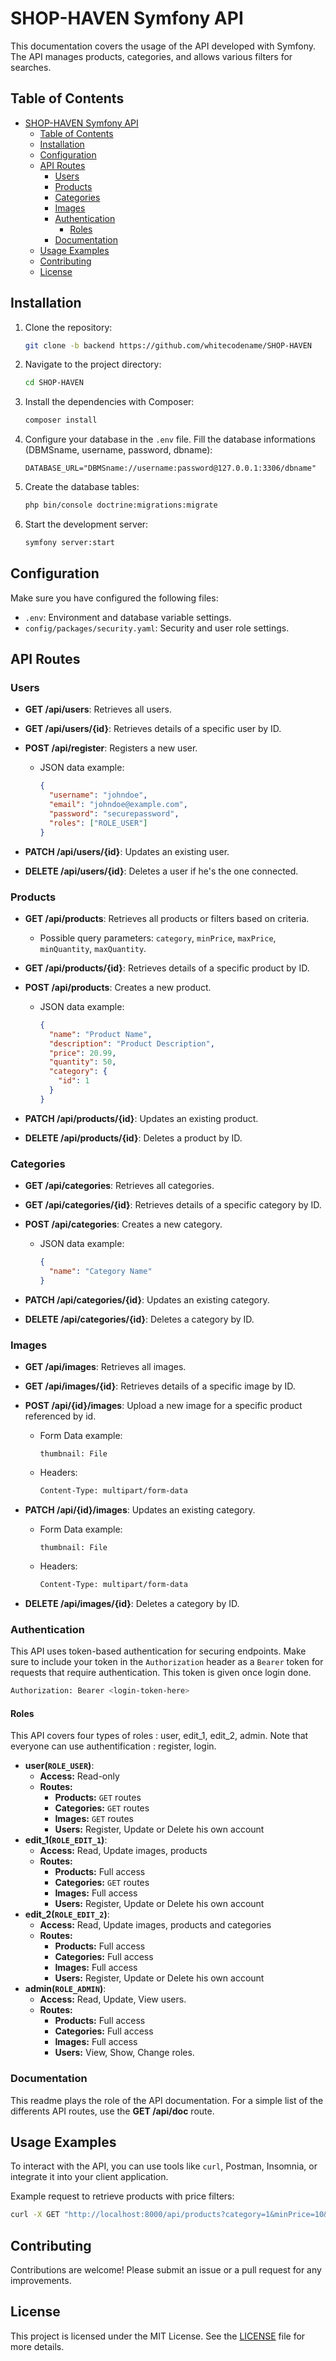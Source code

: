 # SHOP-HAVEN Symfony API

This documentation covers the usage of the API developed with Symfony. The API manages products, categories, and allows various filters for searches.

## Table of Contents

- [SHOP-HAVEN Symfony API](#shop-haven-symfony-api)
  - [Table of Contents](#table-of-contents)
  - [Installation](#installation)
  - [Configuration](#configuration)
  - [API Routes](#api-routes)
    - [Users](#users)
    - [Products](#products)
    - [Categories](#categories)
    - [Images](#images)
    - [Authentication](#authentication)
      - [Roles](#roles)
    - [Documentation](#documentation)
  - [Usage Examples](#usage-examples)
  - [Contributing](#contributing)
  - [License](#license)

## Installation


1. Clone the repository:

   ```bash
   git clone -b backend https://github.com/whitecodename/SHOP-HAVEN
   ```

2. Navigate to the project directory:

   ```bash
   cd SHOP-HAVEN
   ```

3. Install the dependencies with Composer:

   ```bash
   composer install
   ```

4. Configure your database in the `.env` file. Fill the database informations (DBMSname, username, password, dbname):

   ```dotenv
   DATABASE_URL="DBMSname://username:password@127.0.0.1:3306/dbname"
   ```

5. Create the database tables:

   ```bash
   php bin/console doctrine:migrations:migrate
   ```

6. Start the development server:

   ```bash
   symfony server:start
   ```

## Configuration

Make sure you have configured the following files:

- `.env`: Environment and database variable settings.
- `config/packages/security.yaml`: Security and user role settings.

## API Routes

### Users

- **GET /api/users**: Retrieves all users.

- **GET /api/users/{id}**: Retrieves details of a specific user by ID.

- **POST /api/register**: Registers a new user.
  - JSON data example:
    ```json
    {
      "username": "johndoe",
      "email": "johndoe@example.com",
      "password": "securepassword",
      "roles": ["ROLE_USER"]
    }
    ```

- **PATCH /api/users/{id}**: Updates an existing user.

- **DELETE /api/users/{id}**: Deletes a user if he's the one connected.

### Products

- **GET /api/products**: Retrieves all products or filters based on criteria.
  - Possible query parameters: `category`, `minPrice`, `maxPrice`, `minQuantity`, `maxQuantity`.
  
- **GET /api/products/{id}**: Retrieves details of a specific product by ID.

- **POST /api/products**: Creates a new product.
  - JSON data example:
    ```json
    {
      "name": "Product Name",
      "description": "Product Description",
      "price": 20.99,
      "quantity": 50,
      "category": {
        "id": 1
      }
    }
    ```

- **PATCH /api/products/{id}**: Updates an existing product.

- **DELETE /api/products/{id}**: Deletes a product by ID.
  
### Categories

- **GET /api/categories**: Retrieves all categories.

- **GET /api/categories/{id}**: Retrieves details of a specific category by ID.

- **POST /api/categories**: Creates a new category.
  - JSON data example:
    ```json
    {
      "name": "Category Name"
    }
    ```

- **PATCH /api/categories/{id}**: Updates an existing category.

- **DELETE /api/categories/{id}**: Deletes a category by ID.

### Images

- **GET /api/images**: Retrieves all images.

- **GET /api/images/{id}**: Retrieves details of a specific image by ID.

- **POST /api/{id}/images**: Upload a new image for a specific product referenced by id.
  - Form Data example:
    ```Form Data
    thumbnail: File
    ```
  - Headers:
    ```bash
    Content-Type: multipart/form-data
    ```

- **PATCH /api/{id}/images**: Updates an existing category.
  - Form Data example:
    ```Form Data
    thumbnail: File
    ```
  - Headers:
    ```bash
    Content-Type: multipart/form-data
    ```

- **DELETE /api/images/{id}**: Deletes a category by ID.

### Authentication

This API uses token-based authentication for securing endpoints. Make sure to include your token in the `Authorization` header as a `Bearer` token for requests that require authentication. This token is given once login done.

```bash
Authorization: Bearer <login-token-here>
```

#### Roles
This API covers four types of roles : user, edit_1, edit_2, admin. Note that everyone can use authentification : register, login.

- **user(`ROLE_USER`)**:
  - **Access:** Read-only
  - **Routes:**
    - **Products:** `GET` routes
    - **Categories:** `GET` routes
    - **Images:** `GET` routes
    - **Users:** Register, Update or Delete his own account
- **edit_1(`ROLE_EDIT_1`)**:
  - **Access:** Read, Update images, products
  - **Routes:**
    - **Products:** Full access
    - **Categories:** `GET` routes
    - **Images:** Full access
    - **Users:** Register, Update or Delete his own account
- **edit_2(`ROLE_EDIT_2`)**:
  - **Access:** Read, Update images, products and categories
  - **Routes:**
    - **Products:** Full access
    - **Categories:** Full access
    - **Images:** Full access
    - **Users:** Register, Update or Delete his own account
- **admin(`ROLE_ADMIN`)**:
  - **Access:** Read, Update, View users.
  - **Routes:**
    - **Products:** Full access
    - **Categories:** Full access
    - **Images:** Full access
    - **Users:** View, Show, Change roles.


### Documentation

This readme plays the role of the API documentation. For a simple list of the differents API routes, use the **GET /api/doc** route.

## Usage Examples

To interact with the API, you can use tools like `curl`, Postman, Insomnia, or integrate it into your client application.

Example request to retrieve products with price filters:

```bash
curl -X GET "http://localhost:8000/api/products?category=1&minPrice=10&maxPrice=50" -H "accept: application/json"
```

## Contributing

Contributions are welcome! Please submit an issue or a pull request for any improvements.

## License

This project is licensed under the MIT License. See the [LICENSE](LICENSE) file for more details.